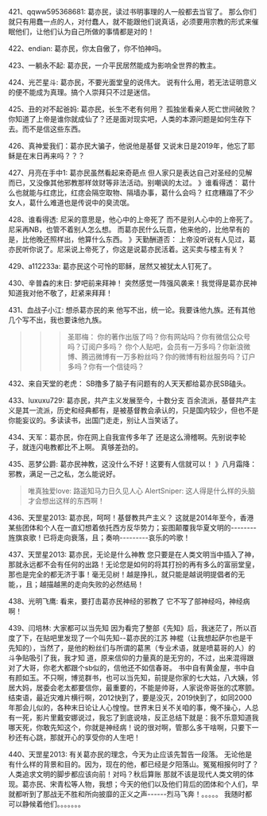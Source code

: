421、qqww595368681: 葛亦民，读过书明事理的人一般都去当官了。
那么你们就只有用蠢一点的人，对付蠢人，就不能跟他们说真话，必须要用宗教的形式来催眠他们，让他们认为自己所做的事情都是对的！

422、endian: 葛亦民，你太自傲了，你不怕神吗。

423、一躺永不起: 葛亦民，一介平民居然能成为影响全世界的教主。

424、光芒星斗: 葛亦民，不要光面堂皇的说伟大。
说有什么用，若无法证明意义的便不能成为真理。搞个人崇拜只不过是迷信。

425、丑的对不起爸妈: 葛亦民，长生不老有何用？
孤独坐看亲人死亡世间破败？你知道了上帝是谁你就成仙了？还是面对现实吧，人类的本源问题是如何生存下去。而不是信这些东西。

426、真神爱我们：葛亦民大骗子，他说他是基督
又说末日是2019年，他忘了耶稣是在末日再来吗？？？

427、月亮在手中1: 葛亦民虽然看起来奇葩点
但人家只是表达自己对圣经的见解而已，又没像其他邪教那样敛财等非法活动。别嘲讽的太过。
》谁看得透： 葛什么也就能与红痣比，红痣会隔空取物、隔墙办事，葛什么会吗？
红痣糟蹋了不少女人，葛什么难道也是传说中的臭流氓。

428、谁看得透: 尼采的意思是，他心中的上帝死了
而不是别人心中的上帝死了。尼采再NB，也管不着别人怎么想。
而葛亦民什么玩意，他来他的，比他早有的是，比他晚还照样出，他算什么东西。
》天勤酬道否： 上帝没听说有人见过，葛亦民听你说了。尼采说上帝死了，你这是说葛亦民活着。这买卖与楼主有关？

429、a112233a: 葛亦民这个可怜的耶稣，居然又被犹太人钉死了。

430、辛普森的末日: 梦吧前来拜神！
突然感觉一阵强风袭来！我觉得是葛亦民神知道我对他不敬了，赶紧来拜拜！

431、血战子小江:  想杀葛亦民的来
他写不出，统一论。我要诛他九族。还有其他几个写不出，我也要诛他九族。
>>>圣耶梅： 你的著作出版了吗？你有网站吗？你有微信公众号吗？订阅户多吗？
你个人贴吧，会员有一万多吗？你新浪微博、腾迅微博有一万多粉丝吗？你的微博有粉丝服务吗？订户多吗？你有一个信徒吗？

432、来自天堂的老虎： SB撸多了脑子有问题有的人天天都给葛亦民SB磕头。

433、luxuxu729: 葛亦民，共产主义发展至今，十数分支
百余流派，基督共产主义是其一流派，历史和经典都有，是被基督教会承认的，只是国内较少，但也不是你能妄议的。多读读书，出国门走走，别让人当笑话了。

434、天军：葛亦民，你在网上自我宣传多年了
还是这么滑稽啊。先别说李轮子，就连闪电教都比不上啊。
真够差劲的。

435、恶梦公爵: 葛亦民神教，这没什么不好！这要有人信就可以！
》八月霜降： 邪教，满足一己之私，怎么能说好。
>唯真独爱love: 路遥知马力日久见人心
>AlertSniper: 这人得是什么样的头脑才会想出这样的东西啊！

436、天罡星2013: 葛亦民，呵呵！基督教共产主义？
这就是2014年至今，香港某些团体和个人在一直幻想着依托西方反华势力；妄图颠覆我华夏文明的--------旌旗哀歌！已将走向衰落，且；奏响---------哀乐的吟歌！

437、天罡星2013: 葛亦民，无论是什么神教
您只要是在人类文明当中插入了神，那就永远都不会有任何的出路！无论您是如何的将其打扮的再有多么的富丽堂皇，那也是完全的都无济于事！毫无见树！越是挣扎，就只能是越说明提倡者的无能，，且；越描越黑的走向失败的必然结局！

438、光明飞鹰: 看来，要打击葛亦民神经的邪教了
它不写了部神经吗，神经病啊！

439、闫培林: 大家都可以当先知
因为看完了整部《先知》后，我迷茫了，所以百度了下，在贴吧里发现了一个叫先知--葛亦民的江苏
神棍（让我想起萨尔也是干先知的），当然了，是他的粉丝们与所谓的葛黑（专业术语，就是喷葛哥的人）的斗争贴吸引了我，我才知 道，原来信仰的力量真的是无穷的，不过，出来混得跟对了大哥，你老大都跟个sb似的，信他还不如信春哥。
书中自有黄金屋，书中自有颜如玉。不只啊，博览群书，也可以当先知，前提是你家的七大姑，八大姨，邻居大妈，居委会老太都要信你，最重要的，不能是帅哥，人家说帝哥张的忒寒颤。
结束语，最近灾难片横行啊，2012快到了，要是没灭，2019快到了，如同2000年那会儿似的，各种末日论让人心惶惶。世界末日关不关咱的事，俺不操心，人总有一死，影片里戴安娜说过，我忘了到底说啥，反正总结下就是：我不乐意知道我哪天死，你敢先知这个，你就是神经病！说的很对啊，管那么多干啥啊，只要下一秒还有心跳，那就开心的享受你的人生吧！

440、天罡星2013: 有关葛亦民的理念，今天为止应该先暂告一段落。
无论他是有什么样的背景和目的。因为，现在的他，都已经是夕阳落山。冤冤相报何时了？人类追求文明的脚步都应该向前！对吗？秋后算账 那就不该是现代人类文明的体现。葛亦民、宋青松等人物，我想；今天的他们以及他们背后的团体和个人们，早就都听到了那战无不胜和所向披靡的正义之声------烈马飞奔！。。。。。
我随时都可以静候着他们。。。。。。。